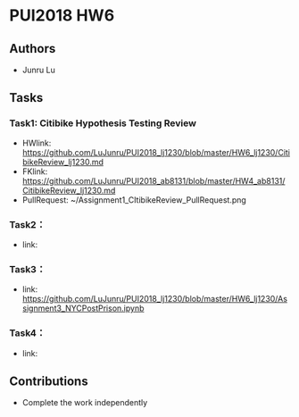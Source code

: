 # PUI2018 HW6

## Authors
- Junru Lu

## Tasks
### Task1: Citibike Hypothesis Testing Review
- HWlink: https://github.com/LuJunru/PUI2018_lj1230/blob/master/HW6_lj1230/CitibikeReview_lj1230.md
- FKlink: https://github.com/LuJunru/PUI2018_ab8131/blob/master/HW4_ab8131/CitibikeReview_lj1230.md
- PullRequest: ~/Assignment1_CItibikeReview_PullRequest.png

### Task2：
- link: 

### Task3：
- link: https://github.com/LuJunru/PUI2018_lj1230/blob/master/HW6_lj1230/Assignment3_NYCPostPrison.ipynb 

### Task4：
- link: 

## Contributions
- Complete the work independently
